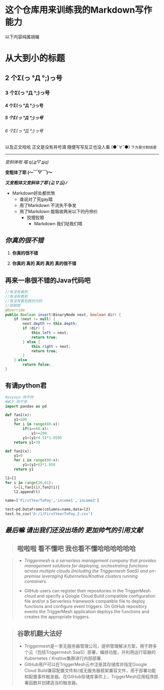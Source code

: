 # 这个仓库用来训练我的Markdown写作能力
以下内容纯属胡编

# 从大到小的标题
## 2 个Σ(っ °Д °;)っ号
### 3 个Σ(っ °Д °;)っ号
#### 4 个Σ(っ °Д °;)っ号
##### 5 个Σ(っ °Д °;)っ号
###### 6 个Σ(っ °Д °;)っ号

以及正文哈哈 正文是没有井号滴 随便写写反正也没人看 (●ˇ∀ˇ●) `下方是分割线君`

***

*变斜体啦 喵 q(≧▽≦q)*

**变粗体了耶 (～￣▽￣)～**

***又变粗体又变斜体了耶 (≧∇≦)ﾉ***

- Markdown好处都优煞
  - 谁说对了究gay踏
  - 用了Markdown 不流失不争发
  - 用了Markdown 能吸收两米以下的丹拎价
    - 狡猾狡猾
      - Markdown 我们哒我们嗒

## ***你真的很不错*** 

1. **你真的很不错**

2. **你真的 真的 真的 真的 真的很不错**

## **再来一串很不错的Java代码吧**

```java
//有没有看到
//有没有看到
//有没有看到我的代码
//耶耶耶
@Override
public Boolean insert(BinaryNode next, boolean dir) {
    if (next != null) {
        next.depth += this.depth;
        if (dir) {
            this.left = next;
            return true;
        } else {
            this.right = next;
            return true;
        }
    } else
        return false;
}

```
## **有请python君**
```python
#yoyoyo 帅不帅
#WCF 帅不帅
import pandas as pd

def fan1(x):
    y1=500
    for i in range(80-x):
        if(i==60-x):
            y1+=200
        y1=(y1+4.5)*1.0505
    return y1+30

def fan2(x):
    y1=0
    for i in range(80-x):
        y1=(y1+6)*1.058
    return y1

l2=[]
for i in range(20,61):
    l=[i,fan1(i),fan2(i)]
    l2.append(l)

name=['FirstYearToPay','income1','income2']

test=pd.DataFrame(columns=name,data=l2)
test.to_csv('D:/1/FirstYearToPay_2.csv')
```
## *最后嘛 请出我们还没出场的 更加帅气的引用文献*

>## **啦啦啦 看不懂吧 我也看不懂哈哈哈哈哈哈**

>- *Triggermesh is a serverless management company that provides management solutions for deploying, orchestrating functions across multiple clouds (including the Triggermesh SaaS) and on-premise leveraging Kubernetes/Knative clusters running containers.*
>
>- GitHub users can register their repositories in the TriggerMesh cloud and specify a Google Cloud Build compatible configuration file and/or a Serverless framework compatible file to deploy functions and configure event triggers. On GitHub repository events the TriggerMesh application deploys the functions and creates the appropriate triggers.

>## 谷歌机翻大法好
>- Triggermesh是一家无服务器管理公司，提供管理解决方案，用于跨多个云（包括Triggermesh SaaS）部署，编排功能，并利用运行容器的Kubernetes / Knative集群进行内部部署.
>- GitHub用户可以在TriggerMesh云中注册其存储库并指定Google Cloud Build兼容配置文件和/或无服务器框架兼容文件，用于部署功能和配置事件触发器。在GitHub存储库事件上，TriggerMesh应用程序部署函数并创建适当的触发器。
